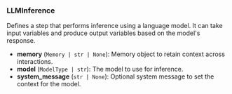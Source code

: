 ### LLMInference

Defines a step that performs inference using a language model.
    It can take input variables and produce output variables based on the model's response.

- **memory** (`Memory | str | None`): Memory object to retain context across interactions.
- **model** (`ModelType | str`): The model to use for inference.
- **system_message** (`str | None`): Optional system message to set the context for the model.
